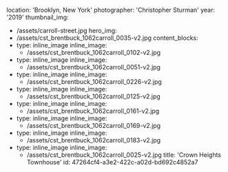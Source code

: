 location: 'Brooklyn, New York'
photographer: 'Christopher Sturman'
year: '2019'
thumbnail_img:
  - /assets/carroll-street.jpg
hero_img:
  - /assets/cst_brentbuck_1062carroll_0035-v2.jpg
content_blocks:
  -
    type: inline_image
    inline_image:
      - /assets/cst_brentbuck_1062carroll_0102-v2.jpg
  -
    type: inline_image
    inline_image:
      - /assets/cst_brentbuck_1062carroll_0051-v2.jpg
  -
    type: inline_image
    inline_image:
      - /assets/cst_brentbuck_1062carroll_0226-v2.jpg
  -
    type: inline_image
    inline_image:
      - /assets/cst_brentbuck_1062carroll_0125-v2.jpg
  -
    type: inline_image
    inline_image:
      - /assets/cst_brentbuck_1062carroll_0161-v2.jpg
  -
    type: inline_image
    inline_image:
      - /assets/cst_brentbuck_1062carroll_0169-v2.jpg
  -
    type: inline_image
    inline_image:
      - /assets/cst_brentbuck_1062carroll_0183-v2.jpg
  -
    type: inline_image
    inline_image:
      - /assets/cst_brentbuck_1062carroll_0025-v2.jpg
title: 'Crown Heights Townhouse'
id: 47264cf4-a3e2-422c-a02d-bd692c4852a7
